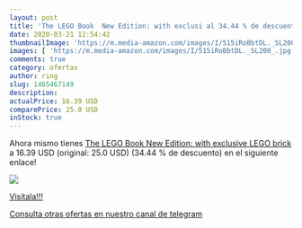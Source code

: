 ```yaml
---
layout: post
title: 'The LEGO Book  New Edition: with exclusi al 34.44 % de descuento'
date: 2020-03-21 12:54:42
thumbnailImage: 'https://m.media-amazon.com/images/I/515iRoBbtDL._SL200_.jpg'
images: [ 'https://m.media-amazon.com/images/I/515iRoBbtDL._SL200_.jpg' ]
comments: true
category: ofertas
author: ring
slug: 1465467149
description:
actualPrice: 16.39 USD
comparePrice: 25.0 USD
inStock: true
---
```


Ahora mismo tienes [The LEGO Book  New Edition: with exclusive LEGO brick](https://www.amazon.com/dp/1465467149/?tag=redken08-20) a 16.39 USD (original: 25.0 USD) (34.44 %  de descuento) en el siguiente enlace!

[![](https://m.media-amazon.com/images/I/515iRoBbtDL._SL200_.jpg)](https://www.amazon.com/dp/1465467149/?tag=redken08-20)

[Visítala!!!](https://www.amazon.com/dp/1465467149/?tag=redken08-20)

[Consulta otras ofertas en nuestro canal de telegram](https://t.me/s/ofertas25)
